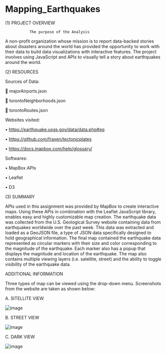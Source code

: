 # Mapping_Earthquakes

(1)	PROJECT OVERVIEW

               The purpose of the Analysis
               
A non-profit organization whose mission is to report data-backed stories about disasters around the world has provided the opportunity to work with their data to build data visualizations with interactive features. The project involves using JavaScript and APIs to visually tell a story about earthquakes around the world.  

(2)	RESOURCES

Sources of Data:

	majorAirports.json

	torontoNeighborhoods.json

	torontoRoutes.json

Websites visited:

•	https://earthquake.usgs.gov/data/data.php#eq

•	https://github.com/fraxen/tectonicplates

•	https://docs.mapbox.com/help/glossary/


Softwares:

•	MapBox APIs

•	Leaflet

•	D3

(3)	SUMMARY

APIs used in this assignment was provided by MapBox to create interactive maps. Using these APIs in combination with the Leaflet JavaScript library, enables easy and highly customizable map creation. The earthquake data was collected from the U.S. Geological Survey website containing data from earthquakes worldwide over the past week. This data was extracted and loaded as a GeoJSON file, a type of JSON data specifically designed to hold geographical information. The final map contained the earthquake data represented as circular markers with their size and color corresponding to the magnitude of the earthquake. Each marker also has a popup that displays the magnitude and location of the earthquake. The map also contains multiple viewing layers (i.e. satellite, street) and the ability to toggle visibility of the earthquake data.

ADDITIONAL INFORMATION


 Three types of map can be viewed using the drop-down menu. Screenshots from the website are taken as shown below:
 
A.	SITELLITE VIEW


 
![image](https://user-images.githubusercontent.com/104377031/183496217-42a6c55b-4109-4aec-be04-f53b295a3a8e.png)









B.	STREET VIEW



![image](https://user-images.githubusercontent.com/104377031/183496306-60d42873-9cbc-4d97-8964-a9aef9bf82ea.png)




 

C.	DARK VIEW

![image](https://user-images.githubusercontent.com/104377031/183496390-3e723c10-8c67-40c6-9750-3a49b7a6dade.png)



 
